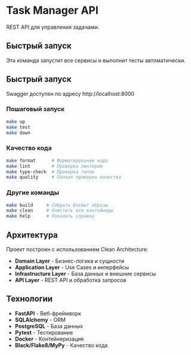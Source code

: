 # Task Manager API

REST API для управления задачами.

## Быстрый запуск

Эта команда запустит все сервисы и выполнит тесты автоматически.

## Быстрый запуск

Swagger доступен по адресу 
http://localhost:8000

### Пошаговый запуск
```bash
make up
make test
make down
```

### Качество кода
```bash
make format      # Форматирование кода
make lint        # Проверка линтером
make type-check  # Проверка типов
make quality     # Полная проверка качества
```

### Другие команды
```bash
make build     # Собрать Docker образы
make clean     # Очистить все контейнеры
make help      # Показать справку
```

## Архитектура

Проект построен с использованием Clean Architecture:
- **Domain Layer** - Бизнес-логика и сущности
- **Application Layer** - Use Cases и интерфейсы
- **Infrastructure Layer** - База данных и внешние сервисы
- **API Layer** - REST API и обработка запросов

## Технологии

- **FastAPI** - Веб-фреймворк
- **SQLAlchemy** - ORM
- **PostgreSQL** - База данных
- **Pytest** - Тестирование
- **Docker** - Контейнеризация
- **Black/Flake8/MyPy** - Качество кода

